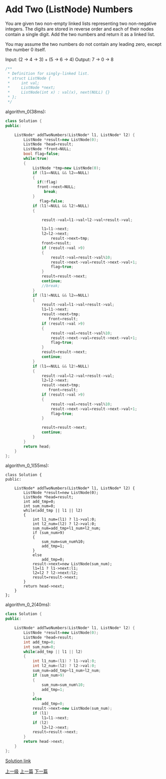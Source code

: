 # Add Two (ListNode) Numbers

You are given two non-empty linked lists representing two non-negative integers. The digits are stored in reverse order and each of their nodes contain a single digit. Add the two numbers and return it as a linked list.

You may assume the two numbers do not contain any leading zero, except the number 0 itself.

Input: (2 -> 4 -> 3) + (5 -> 6 -> 4)
Output: 7 -> 0 -> 8

```c++
/**
 * Definition for singly-linked list.
 * struct ListNode {
 *     int val;
 *     ListNode *next;
 *     ListNode(int x) : val(x), next(NULL) {}
 * };
 */
```

algorithm_0(38ms):
```c++
class Solution {
public:

    ListNode* addTwoNumbers(ListNode* l1, ListNode* l2) {
        ListNode *result=new ListNode(0);
        ListNode *head=result;
        ListNode *front=NULL;
        bool flag=false;
        while(true)
        {
            ListNode *tmp=new ListNode(0);
            if (l1==NULL && l2==NULL)
            {
              if(!flag)
              front->next=NULL;
                 break;
            }
               flag=false;
            if (l1!=NULL && l2!=NULL)
            {

                result->val=l1->val+l2->val+result->val;

                l1=l1->next;
                l2=l2->next;
                    result->next=tmp;
                front=result;
                if (result->val >9)
                {
                    result->val=result->val%10;
                    result->next->val=result->next->val+1;
                    flag=true;
                }
                result=result->next;
                continue;
                //break;
            }
            if (l1!=NULL && l2==NULL)
            {
                result->val=l1->val+result->val;
                l1=l1->next;
                result->next=tmp;
                   front=result;
                if (result->val >9)
                {
                    result->val=result->val%10;
                    result->next->val=result->next->val+1;
                    flag=true;
                }
                result=result->next;
                continue;
            }
            if (l1==NULL && l2!=NULL)
            {
                result->val=l2->val+result->val;
                l2=l2->next;
                result->next=tmp;
                   front=result;
                if (result->val >9)
                {
                    result->val=result->val%10;
                    result->next->val=result->next->val+1;
                    flag=true;
                }

                result=result->next;
                continue;
            }
        }
        return head;
    }
};
```

algorithm_0_1(55ms):
```
class Solution {
public:

    ListNode* addTwoNumbers(ListNode* l1, ListNode* l2) {
        ListNode *result=new ListNode(0);
        ListNode *head=result;
        int add_tmp=0;
        int sum_num=0;
        while(add_tmp || l1 || l2)
        {
            int l1_num=(l1) ? l1->val:0;
            int l2_num=(l2) ? l2->val:0;
            sum_num=add_tmp+l1_num+l2_num;
            if (sum_num>9)
            {
                sum_num=sum_num%10;
                add_tmp=1;
            }
            else
                add_tmp=0;
            result->next=new ListNode(sum_num);
            l1=l1 ? l1->next:l1;
            l2=l2 ? l2->next:l2;
            result=result->next;
        }
        return head->next;
    }
};
```

algorithm_0_2(40ms):
```c++
class Solution {
public:

    ListNode* addTwoNumbers(ListNode* l1, ListNode* l2) {
        ListNode *result=new ListNode(0);
        ListNode *head=result;
        int add_tmp=0;
        int sum_num=0;
        while(add_tmp || l1 || l2)
        {
            int l1_num=(l1) ? l1->val:0;
            int l2_num=(l2) ? l2->val:0;
            sum_num=add_tmp+l1_num+l2_num;
            if (sum_num>9)
            {
                sum_num=sum_num%10;
                add_tmp=1;
            }
            else
                add_tmp=0;
            result->next=new ListNode(sum_num);
            if (l1)
                l1=l1->next;
            if (l2)
                l2=l2->next;
            result=result->next;
        }
        return head->next;
    }
};
```
[Solution link](https://leetcode.com/problems/add-two-numbers/solution/)





[上一级](base.md)
[上一篇](add_binary.md)
[下一篇](climbing_stairs.md)
